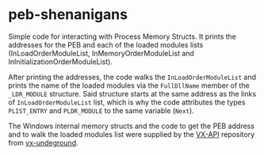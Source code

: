 # peb-shenanigans
Simple code for interacting with Process Memory Structs. It prints the addresses for the PEB and each of the loaded modules lists (InLoadOrderModuleList, InMemoryOrderModuleList and InInitializationOrderModuleList).

After printing the addresses, the code walks the `InLoadOrderModuleList` and prints the name of the loaded modules via the `FullDllName` member of the `_LDR_MODULE` structure. Said structure starts at the same address as the links of `InLoadOrderModuleList` list, which is why the code attributes the types `PLIST_ENTRY` and `PLDR_MODULE` to the same variable (`Next`).

The Windows internal memory structs and the code to get the PEB address and to walk the loaded modules list were supplied by the [VX-API](https://github.com/vxunderground/VX-API) repository from [vx-undeground](https://github.com/vxunderground).
